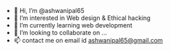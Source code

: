 - 👋 Hi, I’m @ashwanipal65
- 👀 I’m interested in Web design & Ethical hacking
- 🌱 I’m currently learning web development
- 💞️ I’m looking to collaborate on ...
- 📫 contact me on email id ashwanipal65@gmail.com

<!---
ashwanipal65/ashwanipal65 is a ✨ special ✨ repository because its `README.md` (this file) appears on your GitHub profile.
You can click the Preview link to take a look at your changes.
--->
